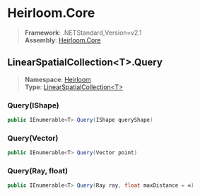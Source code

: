 # Heirloom.Core

> **Framework**: .NETStandard,Version=v2.1  
> **Assembly**: [Heirloom.Core][0]  

## LinearSpatialCollection\<T>.Query

> **Namespace**: [Heirloom][0]  
> **Type**: [LinearSpatialCollection\<T>][1]  

### Query(IShape)

```cs
public IEnumerable<T> Query(IShape queryShape)
```

### Query(Vector)

```cs
public IEnumerable<T> Query(Vector point)
```

### Query(Ray, float)

```cs
public IEnumerable<T> Query(Ray ray, float maxDistance = ∞)
```

[0]: ../../../Heirloom.Core.md
[1]: ../LinearSpatialCollection[T].md

